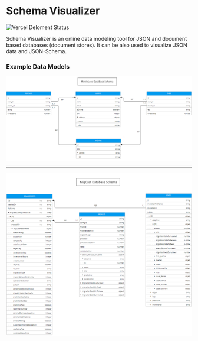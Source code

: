 # Schema Visualizer
![Vercel Deloment Status](https://therealsujitk-vercel-badge.vercel.app/?app=schemavisualizer)


Schema Visualizer is an online data modeling tool for JSON and document based databases (document stores). It can be also used to visualize JSON data and JSON-Schema.


### Example Data Models

<img src="docs/img/movie-lens-db-schema.png"> 

<hr>

<img src="docs/img/migcast-db-schema.png"> 
